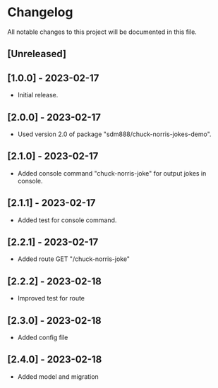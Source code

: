 # Changelog

All notable changes to this project will be documented in this file.

## [Unreleased]

## [1.0.0] - 2023-02-17
- Initial release.

## [2.0.0] - 2023-02-17
- Used version 2.0 of package "sdm888/chuck-norris-jokes-demo".

## [2.1.0] - 2023-02-17
- Added console command "chuck-norris-joke" for output jokes in console.

## [2.1.1] - 2023-02-17
- Added test for console command.

## [2.2.1] - 2023-02-17
- Added route GET "/chuck-norris-joke"

## [2.2.2] - 2023-02-18
- Improved test for route

## [2.3.0] - 2023-02-18
- Added config file

## [2.4.0] - 2023-02-18
- Added model and migration
